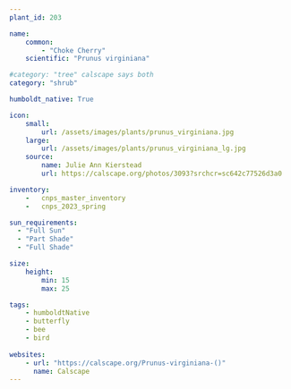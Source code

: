 ```yaml
---
plant_id: 203 

name: 
    common: 
        - "Choke Cherry"  
    scientific: "Prunus virginiana"   

#category: "tree" calscape says both
category: "shrub"

humboldt_native: True

icon: 
    small: 
        url: /assets/images/plants/prunus_virginiana.jpg 
    large: 
        url: /assets/images/plants/prunus_virginiana_lg.jpg 
    source: 
        name: Julie Ann Kierstead 
        url: https://calscape.org/photos/3093?srchcr=sc642c77526d3a0 

inventory: 
    -   cnps_master_inventory
    -   cnps_2023_spring

sun_requirements:
  - "Full Sun"
  - "Part Shade"
  - "Full Shade"

size:
    height: 
        min: 15 
        max: 25

tags:
    - humboldtNative
    - butterfly
    - bee
    - bird
 
websites: 
    - url: "https://calscape.org/Prunus-virginiana-()"
      name: Calscape
---
```

